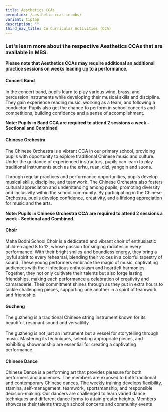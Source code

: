 ```yaml
---
title: Aesthetics CCAs
permalink: /aesthetic-ccas-in-mbs/
variant: tiptap
description: ""
third_nav_title: Co Curricular Activities (CCA)
---
```

<h3>Let's learn more about the respective Aesthetics CCAs that are available in MBS.</h3>
<p></p>
<p><strong>Please note that Aesthetics CCAs may require additional an additional practice sessions on weeks leading up to a performance.</strong>
</p>
<h4><strong>Concert Band</strong></h4>
<p>In the concert band, pupils learn to play various wind, brass, and percussion
instruments while developing their musical skills and discipline. They
gain experience reading music, working as a team, and following a conductor.
Pupils also get the chance to perform in school concerts and competitions,
building confidence and a sense of accomplishment.</p>
<p></p>
<p><strong>Note: Pupils in Band CCA are required to attend 2 sessions a week - Sectional and Combined</strong>
</p>
<p></p>
<h4><strong>Chinese Orchestra</strong></h4>
<p>The Chinese Orchestra is a vibrant CCA in our primary school, providing
pupils with opportunity to explore traditional Chinese music and culture.
Under the guidance of experienced instructors, pupils can learn to play
traditional instruments such as the erhu, ruan, dizi, yangqin and suona.</p>
<p>Through regular practices and performance opportunities, pupils develop
musical skills, discipline, and teamwork. The Chinese Orchestra also fosters
cultural appreciation and understanding among pupils, promoting diversity
and inclusivity within the school community. By participating in the Chinese
Orchestra, pupils develop confidence, creativity, and a lifelong appreciation
for music and the arts.</p>
<p></p>
<p><strong>Note: Pupils in Chinese Orchestra CCA are required to attend 2 sessions a week - Sectional and Combined.</strong>
</p>
<p></p>
<h4><strong>Choir</strong></h4>
<p>Maha Bodhi School Choir is a dedicated and vibrant choir of enthusiastic
children aged 8 to 12, whose passion for singing radiates in every performance.
With their bright smiles and boundless energy, they bring a joyful spirit
to every rehearsal, blending their voices in a colorful tapestry of sound.
These young performers embrace the magic of music, captivating audiences
with their infectious enthusiasm and heartfelt harmonies. Together, they
not only cultivate their talents but also forge lasting friendships, making
each performance a celebration of creativity and camaraderie. Their commitment
shines through as they put in extra hours to tackle challenging pieces,
supporting one another in a spirit of teamwork and friendship.</p>
<p></p>
<h4><strong>Guzheng</strong></h4>
<p>The guzheng is a traditional Chinese string instrument known for its beautiful,
resonant sound and versatility.
<br>
<br>The guzheng is not just an instrument but a vessel for storytelling through
music. Mastering its techniques, selecting appropriate pieces, and exhibiting
showmanship are essential for creating a captivating performance.</p>
<p></p>
<h4><strong>Chinese Dance</strong></h4>
<p>Chinese Dance is a performing art that provides pleasure for both performers
and audiences. The members are exposed to both traditional and contemporary
Chinese dances. The weekly training develops flexibility, stamina, self-management,
teamwork, sportsmanship, and responsible decision-making. Our dancers are
challenged to learn varied dance techniques and different dance forms to
attain greater heights. Members showcase their talents through school concerts
and community events</p>
<p></p>
